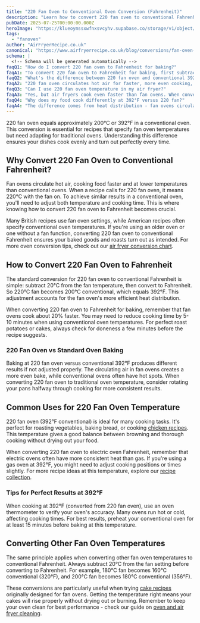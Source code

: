 ```yaml
---
title: "220 Fan Oven to Conventional Oven Conversion (Fahrenheit)"
description: "Learn how to convert 220 fan oven to conventional Fahrenheit for perfect baking results every time with our easy temperature guide."
pubDate: 2025-07-25T00:00:00.000Z
heroImage: "https://klueoymssxwfnxsvcyhv.supabase.co/storage/v1/object/public/Shmucket/220-fan-oven-to-conventional-oven-conversion-fahrenheit.png"
tags:
  - "fanoven"
author: "AirFryerRecipe.co.uk"
canonical: "https://www.airfryerrecipe.co.uk/blog/conversions/fan-oven-to-fahrenheit/220-fan-oven-to-conventional-oven-conversion-fahrenheit"
schema: |
  <!-- Schema will be generated automatically -->
faqQ1: "How do I convert 220 fan oven to Fahrenheit for baking?"
faqA1: "To convert 220 fan oven to Fahrenheit for baking, first subtract 20°C (making it 200°C), then convert to Fahrenheit which equals 392°F. Reduce cooking time by 5-10 minutes as fan ovens cook faster."
faqQ2: "What's the difference between 220 fan oven and conventional 392°F?"
faqA2: "220 fan oven circulates hot air for faster, more even cooking, while conventional 392°F relies on radiant heat. You'll get similar results by converting 220 fan to 392°F conventional but may need to adjust cooking times."
faqQ3: "Can I use 220 fan oven temperature in my air fryer?"
faqA3: "Yes, but air fryers cook even faster than fan ovens. When converting 220 fan oven to air fryer, reduce the temperature by about 20°C (to 180°C/356°F) and check food frequently as cooking times will be shorter."
faqQ4: "Why does my food cook differently at 392°F versus 220 fan?"
faqA4: "The difference comes from heat distribution - fan ovens circulate air while conventional ovens rely on static heat. At 392°F conventional, food may take longer to cook and brown less evenly than at 220 fan, so rotate pans for best results."
---
```

<p>220 fan oven equals approximately 200°C or 392°F in a conventional oven. This conversion is essential for recipes that specify fan oven temperatures but need adapting for traditional ovens. Understanding this difference ensures your dishes cook evenly and turn out perfectly every time.</p>

<h2>Why Convert 220 Fan Oven to Conventional Fahrenheit?</h2>
<p>Fan ovens circulate hot air, cooking food faster and at lower temperatures than conventional ovens. When a recipe calls for 220 fan oven, it means 220°C with the fan on. To achieve similar results in a conventional oven, you'll need to adjust both temperature and cooking time. This is where knowing how to convert 220 fan oven to Fahrenheit becomes crucial.</p>
<p>Many British recipes use fan oven settings, while American recipes often specify conventional oven temperatures. If you're using an older oven or one without a fan function, converting 220 fan oven to conventional Fahrenheit ensures your baked goods and roasts turn out as intended. For more oven conversion tips, check out our <a href=https://www.airfryerrecipe.co.uk/air-fryer-conversion-chart>air fryer conversion chart</a>.</p>

<h2>How to Convert 220 Fan Oven to Fahrenheit</h2>
<p>The standard conversion for 220 fan oven to conventional Fahrenheit is simple: subtract 20°C from the fan temperature, then convert to Fahrenheit. So 220°C fan becomes 200°C conventional, which equals 392°F. This adjustment accounts for the fan oven's more efficient heat distribution.</p>
<p>When converting 220 fan oven to Fahrenheit for baking, remember that fan ovens cook about 20% faster. You may need to reduce cooking time by 5-10 minutes when using conventional oven temperatures. For perfect roast potatoes or cakes, always check for doneness a few minutes before the recipe suggests.</p>

<h3>220 Fan Oven vs Standard Oven Baking</h3>
<p>Baking at 220 fan oven versus conventional 392°F produces different results if not adjusted properly. The circulating air in fan ovens creates a more even bake, while conventional ovens often have hot spots. When converting 220 fan oven to traditional oven temperature, consider rotating your pans halfway through cooking for more consistent results.</p>

<h2>Common Uses for 220 Fan Oven Temperature</h2>
<p>220 fan oven (392°F conventional) is ideal for many cooking tasks. It's perfect for roasting vegetables, baking bread, or cooking <a href=https://www.airfryerrecipe.co.uk/recipe-category/chicken>chicken recipes</a>. This temperature gives a good balance between browning and thorough cooking without drying out your food.</p>
<p>When converting 220 fan oven to electric oven Fahrenheit, remember that electric ovens often have more consistent heat than gas. If you're using a gas oven at 392°F, you might need to adjust cooking positions or times slightly. For more recipe ideas at this temperature, explore our <a href=https://www.airfryerrecipe.co.uk/recipes>recipe collection</a>.</p>

<h3>Tips for Perfect Results at 392°F</h3>
<p>When cooking at 392°F (converted from 220 fan oven), use an oven thermometer to verify your oven's accuracy. Many ovens run hot or cold, affecting cooking times. For best results, preheat your conventional oven for at least 15 minutes before baking at this temperature.</p>

<h2>Converting Other Fan Oven Temperatures</h2>
<p>The same principle applies when converting other fan oven temperatures to conventional Fahrenheit. Always subtract 20°C from the fan setting before converting to Fahrenheit. For example, 180°C fan becomes 160°C conventional (320°F), and 200°C fan becomes 180°C conventional (356°F).</p>
<p>These conversions are particularly useful when trying <a href=https://www.airfryerrecipe.co.uk/recipe-category/cakes>cake recipes</a> originally designed for fan ovens. Getting the temperature right means your cakes will rise properly without drying out or burning. Remember to keep your oven clean for best performance - check our guide on <a href=https://www.airfryerrecipe.co.uk/air-fryer-cleaner>oven and air fryer cleaning</a>.</p>
